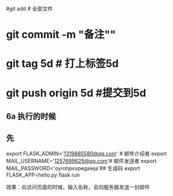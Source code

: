 #git add # 全部文件
# git commit -m "备注""
# git tag 5d # 打上标签5d
# git push origin 5d #提交到5d




## 6a 执行的时候
## 先 
export FLASK_ADMIN='1319885580@qq.com' # 邮件介绍者
export MAIL_USERNAME='1257699625@qq.com'# 邮件发送者
export MAIL_PASSWORD='oyrohpxvpegaieja'## 生成码
export FLASK_APP=hello.py 
flask run

效果：向访问页面的时候，输入名称，会向服务器发送一封邮件
